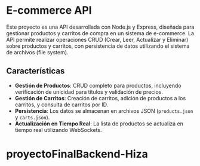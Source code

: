 # E-commerce API

Este proyecto es una API desarrollada con Node.js y Express, diseñada para gestionar productos y carritos de compra en un sistema de e-commerce. La API permite realizar operaciones CRUD (Crear, Leer, Actualizar y Eliminar) sobre productos y carritos, con persistencia de datos utilizando el sistema de archivos (file system).

## Características

- **Gestión de Productos**: CRUD completo para productos, incluyendo verificación de unicidad para títulos y validación de precios.
- **Gestión de Carritos**: Creación de carritos, adición de productos a los carritos, y consulta de carritos por ID.
- **Persistencia**: Los datos se almacenan en archivos JSON (`products.json` y `carts.json`).
- **Actualización en Tiempo Real**: La lista de productos se actualiza en tiempo real utilizando WebSockets.
# proyectoFinalBackend-Hiza
